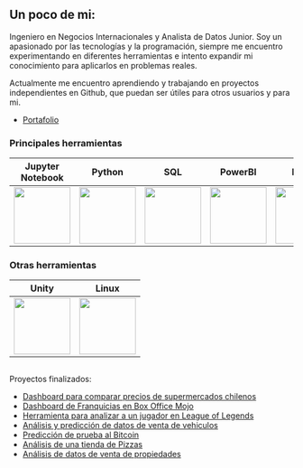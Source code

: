 Un poco de mi:
----------------

Ingeniero en Negocios Internacionales y Analista de Datos Junior. Soy un apasionado por las tecnologías y la programación, siempre me encuentro experimentando en diferentes herramientas e intento expandir mi conocimiento para aplicarlos en problemas reales.  

Actualmente me encuentro aprendiendo y trabajando en proyectos independientes en Github, que puedan ser útiles para otros usuarios y para mi.

- [Portafolio](https://1bryanvalenzuela.github.io)

### Principales herramientas
| Jupyter Notebook | Python | SQL | PowerBI | Excel |
| ---------------- | ------ | --- | ------- | ----- |
| <div align="center"> <img src="https://cdn.jsdelivr.net/gh/devicons/devicon@latest/icons/jupyter/jupyter-original.svg" height=100 width=100/> <div/> | <div align="center"> <img src="https://cdn.jsdelivr.net/gh/devicons/devicon@latest/icons/python/python-original.svg" height=100 width=100/> <div/> | <div align="center"> <img src="https://cdn.jsdelivr.net/gh/devicons/devicon@latest/icons/sqldeveloper/sqldeveloper-original.svg" height=100 width=100/> | <div align="center"> <img src="https://upload.wikimedia.org/wikipedia/commons/c/cf/New_Power_BI_Logo.svg" height=100 width=100/> | <div align="center"> <img src="https://upload.wikimedia.org/wikipedia/commons/3/34/Microsoft_Office_Excel_%282019%E2%80%93present%29.svg" height=100 width=100/> |

### Otras herramientas
| Unity | Linux |
| ----- | ----- |
| <div align="center"> <img src="https://cdn.jsdelivr.net/gh/devicons/devicon@latest/icons/unity/unity-original.svg" height=100 width=100/> <div/> | <div align="center"> <img src="https://cdn.jsdelivr.net/gh/devicons/devicon@latest/icons/linux/linux-original.svg" height=100 width=100/> |

<div id="header" align="right">
  <img src="https://komarev.com/ghpvc/?username=1bryanvalenzuela&style=flat&color=lightgrey" alt=""/>
</div>

Proyectos finalizados:
- [Dashboard para comparar precios de supermercados chilenos](https://github.com/1bryanvalenzuela/Comparador-Supermercados-Chile)
- [Dashboard de Franquicias en Box Office Mojo](https://github.com/1bryanvalenzuela/Dashboard-Franquicias-MojoBox)
- [Herramienta para analizar a un jugador en League of Legends](https://github.com/1bryanvalenzuela/lol-simple-analysis)
- [Análisis y predicción de datos de venta de vehiculos](https://github.com/1bryanvalenzuela/Listado-Autos-Usados-ML)
- [Predicción de prueba al Bitcoin](https://github.com/1bryanvalenzuela/Testing-Forecast-BTC)
- [Análisis de una tienda de Pizzas](https://github.com/1bryanvalenzuela/Analisis-Pizza-Sales)
- [Análisis de datos de venta de propiedades](https://github.com/1bryanvalenzuela/Analisis-Chile-Propiedades)
